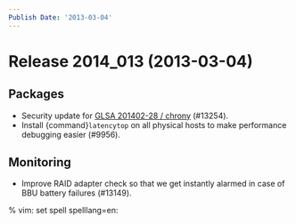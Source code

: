 ```yaml
---
Publish Date: '2013-03-04'
---
```


# Release 2014_013 (2013-03-04)

## Packages

- Security update for [GLSA 201402-28 / chrony](http://www.gentoo.org/security/en/glsa/glsa-201402-28.xml) (#13254).
- Install {command}`latencytop` on all physical hosts to make performance
  debugging easier (#9956).

## Monitoring

- Improve RAID adapter check so that we get instantly alarmed in case of BBU
  battery failures (#13149).

% vim: set spell spelllang=en:
